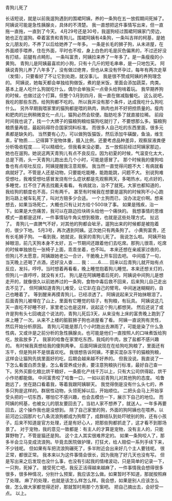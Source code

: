 青狗儿死了

长话短说，就是以前我遛狗遇到的围裙阿姨，养的一条狗在五一放假期间死掉了。阿姨说可能是急性胰腺炎，具体的不清楚。
我一直想把这件事情写出来，但一直拖一直拖，一直到了今天。
4月29号还是30号，我遛狗经过围裙阿姨家门旁边，她也正在遛狗。牵着富贵和青狗儿。围裙阿姨有4条狗，一条叫吉祥的柯基，是她女儿朋友的，不养了以后给她养了一年多。
一条是长毛的狮子狗，从未进屋，在外面顺手喂养，住在外面，平时也不栓，身上白色的毛是灰色偏黑的，不过还好没有打结，前腿有点畸形。
一条叫富贵，阿姨捡来养了一年多了。是一条瘦瘦的小黄狗。
青狗儿是阿姨最喜欢的小狗，只有十几斤的短毛串串，是一只地包天。
阿姨说青狗儿养了八年多了，没有做过绝育，但也从来没有怀孕过，每年有两次走草（发情），只要看好了不让它到处跑，就没事儿。
我是很不赞成阿姨的养狗理念的。
阿姨说，她每天都会单独给狗做饭，煮的是米饭，里面会添加蔬菜，肉类。基本上是人吃什么狗就吃什么，偶尔会单独买一点骨头给狗啃着玩。
我早期养狗的时候，也做过这个打算。但整个3月到四月，我一直在做减脂餐吃。
这么说吧，我吃的那些东西，给狗狗都不吃的。
所以我并没有那个条件，达成我吃什么狗吃什么。
另外早期我喂家里的猫狗都是喂的熟肉，熟肉也并不好把控质量的。瘦肉和肥肉的比例稍微变化一点儿，猫狗必然会软便。脂肪吃多了就直接拉稀。
前段时间我也说了，找一个大牌子的猫粮狗粮给猫狗吃就行了，不要想那么多。猫粮狗粮质量再低，最起码得符合国家饲料标准。
而很多人自己吃的东西里面，很多元素都是缺失的。
当然要有心力，可以做狗饭猫饭，然后添加牛磺酸，鱼油，维生素，矿物质……记得算下宠物体重，摄入比例，还要考虑品种差异，观察尿液粪便分析吸收程度……
可以精细化，但我看来没必要。
五一放假前经过阿姨家那边，她也在遛狗。她说这两天青狗儿有点不良反应。因为初夏的时候，气温变化太大，总是下雨，头一天青狗儿跑出去几个小时，可能是感冒了。
那个时候我的傻狗哈鲁也有点呕吐反应，阿姨提醒我注意观察。
我当然一直觉得问题不大：有病就看病就好了。不管是人还是动物，只要能吃能睡，能跑能跳，问题不大。
别说狗难受想吐，我难受想吐感冒发烧有什么症状都是先观察两天，多喝热水，吃点好的，多睡觉，扛不住了再去找戴夫看看。
有病就治，治不了就死。大家也都知道的，我给狗的额度也不高，只有两千。
甚至有时候我在想要是遛狗的时候狗不小心跑到马路上被车轧死了，叫对方赔多少合适。
一个土狗而已，没办法定价啊。想来想去，如果当场死亡，大概也只有让对方给个500块了事。
如果是残疾，治一下。如果是大伤痛苦，我可以在路边捡块砖头给他一个痛快的。
我想事情的思维模式一直都是这样，一件事情钻牛角尖想到极致，也就是这些处理方式。
扯远了。
青狗儿一直脾气不好，对其他的狗都会呲牙。遛狗出来的时候都是被抱着的，很少下地。
5月3号，再次遇到阿姨。这次她只有两条狗了。
小黄狗富贵，还有长毛狮子狗。
一看到我，她就说，我家的青狗儿死了。
我说怎么啦。
阿姨开始掉眼泪，前几天狗本身不太好，五一节期间还跟着他们去吃席。那狗儿很乖，吃席的时候单独放在一张椅子上面，乖乖坐着，也不叫。
本来还想在亲戚家过夜的，但狗儿不太愿意，阿姨跟她老公一合计，干脆晚上开车回去吧。
中间插了一句，当天晚上还喝了点酒，还好没人查……
我：……6……
回来以后青狗儿就开始有点反应，发抖，哼哼。当时想着再看看，晚上睡觉抱着狗儿睡觉。本来还想关灯的，但狗儿一直哼哼，就没有关灯。
狗儿是在阿姨睡着后死的，阿姨说中间狗儿是想走开的，就像很久以前她养过的一条狗，食物中毒后救不回来，后来狗儿自己走出去不见了。
但阿姨知道青狗儿难受，让它趴在自己的臂弯。中间迷迷糊糊的，自己也睡着了。
等到醒来再摸青狗儿，已经凉透了。
阿姨说起来又开始抹眼泪了。
后面青狗儿被埋在了山上，里面有它睡觉的毯子，有狗粮，有玩具。
阿姨说这几天一直吃不好睡不好，家里老公也是这样，说起这个狗儿都想哭。
然后还说了或许是狗有头七回魂这个说法的，青狗儿死后3天，从来没有上床的富贵晚上跑到了床上睡了一次。从来不上楼的脏脏狮子狗也进屋看了看。
阿姨一直说狗有灵性，然后开始分析原因。
青狗儿可能是那几个小时跑出去淋雨了，可能是染了什么急性病，又或许是之前分析的急性胰腺炎。也可能是他们一直按照人的口味煮饭给狗吃，放盐放多了。
我家的哈鲁在家里吃东西，我炖的牛肉，放了盐都不感兴趣的。
有时候我真想给我的傻狗两拳。
后面阿姨说现在在给狗吃狗粮了，里面还有冻干，但是狗并不是很喜欢吃。
我很想告诉阿姨，不要买混杂冻干的猫粮狗粮，这样会让猫狗先挑里面好的吃，后期会越来越不好养的。
但我没说。我直说了一下怎么看蛋白质含量，怎么看营养成分表，要注意狗粮执行标准，最好自己查一下。另外买膨化粮比烘干粮好，一条膨化产线千万以上，只有大公司供得起，烘干小作坊都能做。
中间富贵咬了哈鲁一口，一如以前青狗儿对其他狗的态度。
哈鲁跑远了，坐在路口看着我，等着我跟阿姨聊天。
我觉得倒是没有什么头七的，养多只狗是这样的。群居性动物，头领死掉以后，开始顺位。
二把头会马上开始享受头把的一切东西，哪怕它不感兴趣，也会去模仿一下，展示下自己的地位。
而阿姨的柯基，也被女儿的朋友要回去了。当初人家不想养了，就送人。一年多再要回去，这个操作我也是没想到。
除了自己家里的狗，外面的狗阿姨也在喂养。以前河边公园那片七八条流浪狗都成为狗帮了，成群结队到处吓唬别的狗，还有小孩子。后来不知道是官方处理，还是有好心人，把那些狗都抓走了，这才看不到那场景了。
对于宠物，我的意见一致都是：有主人的才算是宠物，没有主人的，只能算野物了。不管是猫还是狗。
这个主人其实很难界定的。
如果一条狗咬人了，那多半会立马变成流浪狗。毕竟去医院做护理，打狂犬，给人赔偿一系列手续下来，不少钱呢。
但如果有车把流浪狗碾死了，多半附近会出来好几个主人要钱呢。
很正常，都很正常。
我本来以为这件事情会很长，因为我拖了好几天也没有写。
但是写出来之后发现也没什么事，也没有引起我的情绪波动，只是简单的记录一下，一只狗，死掉了。
接受死亡吧，我反正活得越来越麻了，一件事情我会想得很多很多，很多种情况，分别什么预案，我应该怎么做。如果暂时不知道，那就按照麻了处理。
麻了的处理，也就是该怎么样怎么样。我会想，如果是别人应该怎么做，怎么做大家都觉得还好，那就暂时用那个方案吧。
把自己摘出去，会好受一点。
以上。